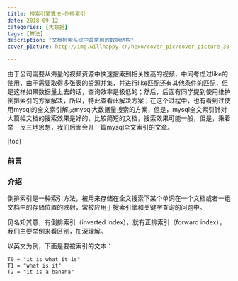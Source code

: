 ```yaml
---
title: 搜索引擎算法-倒排索引
date: 2018-09-12
categories: [大数据]
tags: [算法]
description: "文档检索系统中最常用的数据结构"
cover_picture: http://img.willhappy.cn/hexo/cover_pic/cover_picture_30.jpg

---
```


由于公司需要从海量的视频资源中快速搜索到相关性高的视频，中间考虑过like的使用，由于需要取得多张表的资源并集，并进行like匹配还有其他条件的匹配，但是这样如果数据量上去的话，查询效率是极低的；然后，后面有同学提到使用维护倒排索引的方案解决，所以，特此查看此解决方案；在这个过程中，也有看到过使用mysql的全文索引解决mysql大数据量搜索的方案，但是，mysql全文索引针对大篇幅文档的搜索效果是好的，比较简短的文档，搜索效果可能一般，但是，秉着举一反三地思想，我们后面会开一篇mysql全文索引的文章。

<!--more-->

[toc]

### 前言

### 介绍

倒排索引是一种索引方法，被用来存储在全文搜索下某个单词在一个文档或者一组文档中的存储位置的映射，常被应用于搜索引擎和关键字查询的问题中。

见名知其意，有倒排索引（inverted index），就有正排索引（forward index），我们主要举例来看区别，加深理解。

以英文为例，下面是要被索引的文本：

```
T0 = "it is what it is"  
T1 = "what is it"  
T2 = "it is a banana"  
```